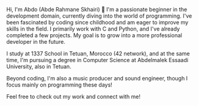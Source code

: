 Hi, I'm Abdo (Abde Rahmane Skhairi) 👋 I'm a passionate beginner in the development domain, currently diving into the world of programming. I've been fascinated by coding since childhood and am eager to improve my skills in the field. I primarily work with C and Python, and I've already completed a few projects. My goal is to grow into a more professional developer in the future.

I study at 1337 School in Tetuan, Morocco (42 network), and at the same time, I'm pursuing a degree in Computer Science at Abdelmalek Essaadi University, also in Tetuan.

Beyond coding, I'm also a music producer and sound engineer, though I focus mainly on programming these days!

Feel free to check out my work and connect with me!
